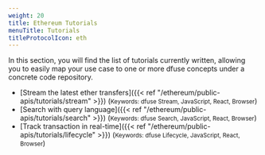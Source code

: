 ```yaml
---
weight: 20
title: Ethereum Tutorials
menuTitle: Tutorials
titleProtocolIcon: eth
---
```


In this section, you will find the list of tutorials currently written, allowing you to easily map your use case to one or more dfuse concepts under a concrete code repository.

- [Stream the latest ether transfers]({{< ref "/ethereum/public-apis/tutorials/stream" >}}) (<small>Keywords: dfuse Stream, JavaScript, React, Browser</small>)
- [Search with query language]({{< ref "/ethereum/public-apis/tutorials/search" >}}) (<small>Keywords: dfuse Search, JavaScript, React, Browser</small>)
- [Track transaction in real-time]({{< ref "/ethereum/public-apis/tutorials/lifecycle" >}}) (<small>Keywords: dfuse Lifecycle, JavaScript, React, Browser</small>)

<!--
    List of potential other tutorials we had:
      - List most recent transactions, and listen to new ones
      - Shine end-to-end application using React/TypeScript
      - Slack notification from on-chain events (Workers I think)
      - Reliably sync a database (cursors + navigating forks concepts)
-->
